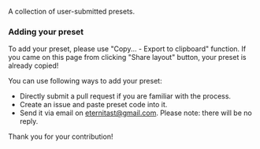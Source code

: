 A collection of user-submitted presets. 
### Adding your preset
To add your preset, please use "Copy... - Export to clipboard" function. If you came on this page from clicking "Share layout" button, your preset is already copied!

You can use following ways to add your preset:
- Directly submit a pull request if you are familiar with the process.
- Create an issue and paste preset code into it.
- Send it via email on eternitast@gmail.com. Please note: there will be no reply.

Thank you for your contribution!
